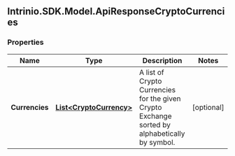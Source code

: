 ## Intrinio.SDK.Model.ApiResponseCryptoCurrencies
### Properties

Name | Type | Description | Notes
------------ | ------------- | ------------- | -------------
**Currencies** | [**List&lt;CryptoCurrency&gt;**](CryptoCurrency.md) | A list of Crypto Currencies for the given Crypto Exchange sorted by alphabetically by symbol. | [optional] 

